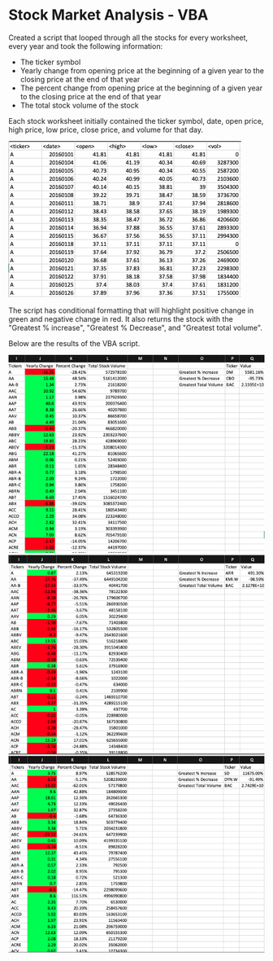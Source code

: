 # Stock Market Analysis - VBA

Created a script that looped through all the stocks for every worksheet, every year and took the following information:
- The ticker symbol
- Yearly change from opening price at the beginning of a given year to the closing price at the end of that year
- The percent change from opening price at the beginning of a given year to the closing price at the end of that year
- The total stock volume of the stock

Each stock worksheet initially contained the ticker symbol, date, open price,	high price,	low price, close price, and volume for that day. 

![](/VBAMarket/Original_Stock_Data.png)

The script has conditional formatting that will highlight positive change in green and negative change in red. It also returns the stock with the "Greatest % increase", "Greatest % Decrease", and "Greatest total volume".

Below are the results of the VBA script.

![](/VBAMarket/2014.png)
![](/VBAMarket/2015.png)
![](/VBAMarket/2016.png)

